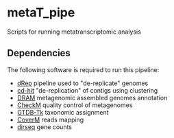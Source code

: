 # metaT_pipe
Scripts for running metatranscriptomic analysis
## Dependencies
The following software is required to run this pipeline:
- [dRep](https://github.com/MrOlm/drep) pipeline used to "de-replicate" genomes
- [cd-hit](https://github.com/weizhongli/cdhit/wiki) "de-replication" of contigs using clustering
- [DRAM](https://github.com/shafferm/DRAM/wiki) metagenomic assembled genomes annotation
- [CheckM](https://github.com/Ecogenomics/CheckM) quality control of metagenomes
- [GTDB-Tk](https://ecogenomics.github.io/GTDBTk/) taxonomic assignment
- [CoverM](https://github.com/wwood/CoverM) reads mapping
- [dirseq](https://github.com/wwood/dirseq) gene counts
